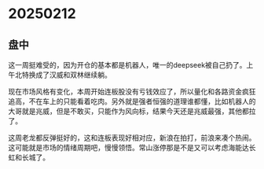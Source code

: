 # 20250212

## 盘中

这一周挺难受的，因为开仓的基本都是机器人，唯一的deepseek被自己扔了。上午北特换成了汉威和双林继续躺。

现在市场风格有变化，本周开始连板股没有亏钱效应了，所以量化和各路资金疯狂追高，不在车上的只能看着吃肉。另外就是强者恒强的道理谁都懂，比如机器人的大哥就是兆威，但是不敢买，只能作为风向标，结果今天还是兆威最强，其他都拉了。

这周老龙都反弹挺好的，这和连板表现好相对应，新浪在拍打，前浪来凑个热闹。这可能就是市场的情绪周期吧，慢慢领悟。常山涨停那是不是又可以考虑海能达长虹和长城了。
